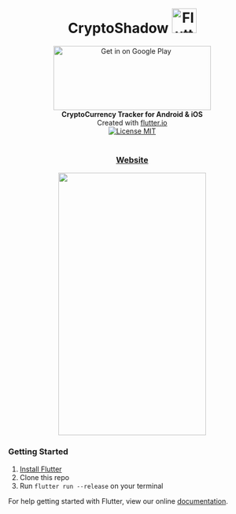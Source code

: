 <h1 align="center">CryptoShadow <img src="https://hugoextrat.com/images/ic_launcher.png" alt="Flutter" width="50" height="50" /></h1>

<div align="center">
  <a href='https://play.google.com/store/apps/details?id=com.huextrat.cryptoshadow'><img width="320" height="130" alt='Get in on Google Play' src='https://play.google.com/intl/en_us/badges/images/generic/en_badge_web_generic.png'/></a>
</div>
<div align="center">
  <strong>CryptoCurrency Tracker for Android & iOS</strong>
</div>
<div align="center">
  Created with <a href="https://flutter.io/">flutter.io</a>
</div>

<div align="center">
  <a href="https://opensource.org/licenses/MIT">
    <img src="https://img.shields.io/badge/license-MIT-blue.svg" alt="License MIT" />
  </a>
</div>

<br />

<div align="center">
  <h3>
    <a href="https://hugoextrat.com">
      Website
    </a>
  </h3>
</div>

<div align="center">
  <img src="https://hugoextrat.com/images/k.jpg" width="300" height="532"/>
</div>

### Getting Started

1. [Install Flutter](https://flutter.io/setup/)
2. Clone this repo
3. Run `flutter run --release` on your terminal


For help getting started with Flutter, view our online
[documentation](http://flutter.io/).

